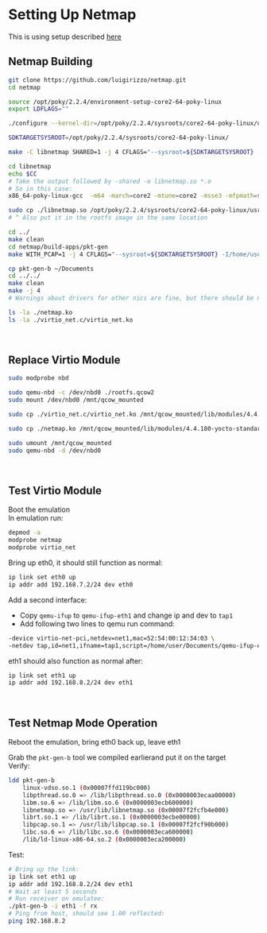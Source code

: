 # Setting Up Netmap

This is using setup described [here](./lab_setup.md)

## Netmap Building

```sh
git clone https://github.com/luigirizzo/netmap.git
cd netmap

source /opt/poky/2.2.4/environment-setup-core2-64-poky-linux
export LDFLAGS=""

./configure --kernel-dir=/opt/poky/2.2.4/sysroots/core2-64-poky-linux/usr/src/kernel

SDKTARGETSYSROOT=/opt/poky/2.2.4/sysroots/core2-64-poky-linux/

make -C libnetmap SHARED=1 -j 4 CFLAGS="--sysroot=${SDKTARGETSYSROOT} -fPIC -I/home/user/Documents/netmap/sys -I /home/user/Documents/netmap/libnetmap -I/home/user/Documents/netmap/apps/include ${CFLAGS}" LDFLAGS="--sysroot=${SDKTARGETSYSROOT} ${LDFLAGS}"

cd libnetmap
echo $CC
# Take the output followed by -shared -o libnetmap.so *.o
# So in this case:
x86_64-poky-linux-gcc  -m64 -march=core2 -mtune=core2 -msse3 -mfpmath=sse --sysroot=/opt/poky/2.2.4/sysroots/core2-64-poky-linux -shared -o libnetmap.so *.o

sudo cp ./libnetmap.so /opt/poky/2.2.4/sysroots/core2-64-poky-linux/usr/lib/
# ^ Also put it in the rootfs image in the same location

cd ../
make clean
cd netmap/build-apps/pkt-gen
make WITH_PCAP=1 -j 4 CFLAGS="--sysroot=${SDKTARGETSYSROOT} -I/home/user/Documents/netmap/sys -I /home/user/Documents/netmap/libnetmap -I/home/user/Documents/netmap/apps/include ${CFLAGS}" LDFLAGS="--sysroot=${SDKTARGETSYSROOT} ${LDFLAGS}"

cp pkt-gen-b ~/Documents
cd ../../
make clean
make -j 4 
# Warnings about drivers for other nics are fine, but there should be no warnings about virtio_net driver

ls -la ./netmap.ko
ls -la ./virtio_net.c/virtio_net.ko
```

<br />

## Replace Virtio Module

```sh
sudo modprobe nbd

sudo qemu-nbd -c /dev/nbd0 ./rootfs.qcow2
sudo mount /dev/nbd0 /mnt/qcow_mounted

sudo cp ./virtio_net.c/virtio_net.ko /mnt/qcow_mounted/lib/modules/4.4.180-yocto-standard/kernel/drivers/net/virtio_net.ko

sudo cp ./netmap.ko /mnt/qcow_mounted/lib/modules/4.4.180-yocto-standard/kernel/drivers/net/

sudo umount /mnt/qcow_mounted
sudo qemu-nbd -d /dev/nbd0
```

<br />

## Test Virtio Module

Boot the emulation  
In emulation run:
```sh
depmod -a
modprobe netmap
modprobe virtio_net
```

Bring up eth0, it should still function as normal:
```sh
ip link set eth0 up
ip addr add 192.168.7.2/24 dev eth0
```

Add a second interface:
- Copy `qemu-ifup` to `qemu-ifup-eth1` and change ip and dev to `tap1`
- Add following two lines to qemu run command:

```sh
-device virtio-net-pci,netdev=net1,mac=52:54:00:12:34:03 \
-netdev tap,id=net1,ifname=tap1,script=/home/user/Documents/qemu-ifup-eth1,downscript=/home/user/Documents/qemu-ifdown \
```

eth1 should also function as normal after:
```sh
ip link set eth1 up
ip addr add 192.168.8.2/24 dev eth1
```

<br />

## Test Netmap Mode Operation

Reboot the emulation, bring eth0 back up, leave eth1

Grab the `pkt-gen-b` tool we compiled earlierand put it on the target  
Verify:
```sh
ldd pkt-gen-b 
	linux-vdso.so.1 (0x00007ffd119bc000)
	libpthread.so.0 => /lib/libpthread.so.0 (0x0000003ecaa00000)
	libm.so.6 => /lib/libm.so.6 (0x0000003ecb600000)
	libnetmap.so => /usr/lib/libnetmap.so (0x00007f2fcfb4e000)
	librt.so.1 => /lib/librt.so.1 (0x0000003ecbe00000)
	libpcap.so.1 => /usr/lib/libpcap.so.1 (0x00007f2fcf90b000)
	libc.so.6 => /lib/libc.so.6 (0x0000003eca600000)
	/lib/ld-linux-x86-64.so.2 (0x0000003eca200000)
```

Test:
```sh
# Bring up the link:
ip link set eth1 up
ip addr add 192.168.8.2/24 dev eth1
# Wait at least 5 seconds
# Run receiver on emulatee:
./pkt-gen-b -i eth1 -f rx
# Ping from host, should see 1.00 reflected:
ping 192.168.8.2
```

